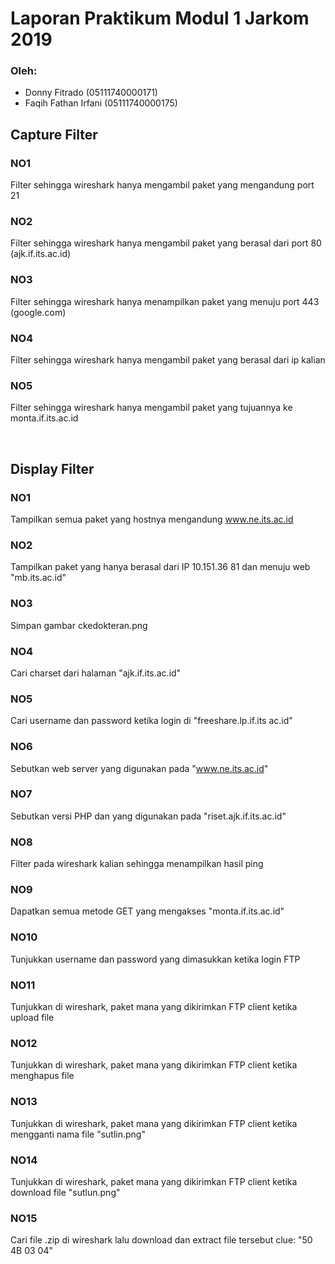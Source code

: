 # Laporan Praktikum Modul 1 Jarkom 2019

### Oleh:
- Donny Fitrado (05111740000171)
- Faqih Fathan Irfani (05111740000175)

## Capture Filter
### NO1
Filter sehingga wireshark hanya mengambil paket yang mengandung port 21

### NO2
Filter sehingga wireshark hanya mengambil paket yang berasal dari port 80 (ajk.if.its.ac.id)

### NO3
Filter sehingga wireshark hanya menampilkan paket yang menuju port 443 (google.com)

### NO4
Filter sehingga wireshark hanya mengambil paket yang berasal dari ip kalian

### NO5
Filter sehingga wireshark hanya mengambil paket yang tujuannya ke monta.if.its.ac.id

<br />

## Display Filter
### NO1
Tampilkan semua paket yang hostnya mengandung www.ne.its.ac.id

### NO2
Tampilkan paket yang hanya berasal dari IP 10.151.36 81 dan menuju web "mb.its.ac.id"

### NO3
Simpan gambar ckedokteran.png

### NO4
Cari charset dari halaman "ajk.if.its.ac.id"

### NO5
Cari username dan password ketika login di "freeshare.lp.if.its ac.id"

### NO6
Sebutkan web server yang digunakan pada "www.ne.its.ac.id"

### NO7
Sebutkan versi PHP dan yang digunakan pada "riset.ajk.if.its.ac.id"

### NO8
Filter pada wireshark kalian sehingga menampilkan hasil ping

### NO9
Dapatkan semua metode GET yang mengakses "monta.if.its.ac.id"

### NO10
Tunjukkan username dan password yang dimasukkan ketika login FTP

### NO11
Tunjukkan di wireshark, paket mana yang dikirimkan FTP client ketika upload file 

### NO12
Tunjukkan di wireshark, paket mana yang dikirimkan FTP client ketika menghapus file 

### NO13
Tunjukkan di wireshark, paket mana yang dikirimkan FTP client ketika mengganti nama file "sutlin.png"

### NO14
Tunjukkan di wireshark, paket mana yang dikirimkan FTP client ketika download file "sutlun.png"

### NO15
Cari file .zip di wireshark lalu download dan extract file tersebut 
                                clue: "50 4B 03 04"




